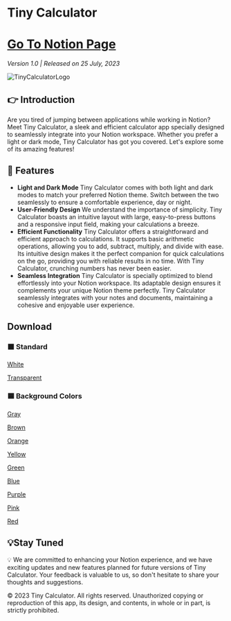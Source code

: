 # Tiny Calculator
# [Go To Notion Page](https://honey-mum-9ee.notion.site/Tiny-Calculator-957b9b5303454d59a6f3122a0341640e?pvs=4)

*Version 1.0 | Released on 25 July, 2023*

![TinyCalculatorLogo](https://github.com/levidepruyssenaere/Tiny-Calculator/assets/83841214/41007f77-61b9-4be4-8997-2af208c97d97)

## 👉 Introduction

Are you tired of jumping between applications while working in Notion? Meet Tiny Calculator, a sleek and efficient calculator app specially designed to seamlessly integrate into your Notion workspace. Whether you prefer a light or dark mode, Tiny Calculator has got you covered. Let's explore some of its amazing features!

## 🔎 Features

- **Light and Dark Mode**
Tiny Calculator comes with both light and dark modes to match your preferred Notion theme. Switch between the two seamlessly to ensure a comfortable experience, day or night.
- **User-Friendly Design**
We understand the importance of simplicity. Tiny Calculator boasts an intuitive layout with large, easy-to-press buttons and a responsive input field, making your calculations a breeze.
- **Efficient Functionality**
Tiny Calculator offers a straightforward and efficient approach to calculations. It supports basic arithmetic operations, allowing you to add, subtract, multiply, and divide with ease. Its intuitive design makes it the perfect companion for quick calculations on the go, providing you with reliable results in no time. With Tiny Calculator, crunching numbers has never been easier.
- **Seamless Integration**
Tiny Calculator is specially optimized to blend effortlessly into your Notion workspace. Its adaptable design ensures it complements your unique Notion theme perfectly. Tiny Calculator seamlessly integrates with your notes and documents, maintaining a cohesive and enjoyable user experience.

## Download

### ⬛ Standard

[White](https://levidepruyssenaere.github.io/Tiny-Calculator/white.html)

[Transparent](https://levidepruyssenaere.github.io/Tiny-Calculator/transparent.html)

### 🟦 Background Colors

[Gray](https://levidepruyssenaere.github.io/Tiny-Calculator/gray.html)

[Brown](https://levidepruyssenaere.github.io/Tiny-Calculator/brown.html)

[Orange](https://levidepruyssenaere.github.io/Tiny-Calculator/orange.html)

[Yellow](https://levidepruyssenaere.github.io/Tiny-Calculator/yellow.html)

[Green](https://levidepruyssenaere.github.io/Tiny-Calculator/green.html)

[Blue](https://levidepruyssenaere.github.io/Tiny-Calculator/blue.html)

[Purple](https://levidepruyssenaere.github.io/Tiny-Calculator/purple.html)

[Pink](https://levidepruyssenaere.github.io/Tiny-Calculator/pink.html)

[Red](https://levidepruyssenaere.github.io/Tiny-Calculator/red.html)

## 💡Stay Tuned
💡 We are committed to enhancing your Notion experience, and we have exciting updates and new features planned for future versions of Tiny Calculator. Your feedback is valuable to us, so don't hesitate to share your thoughts and suggestions.

© 2023 Tiny Calculator. All rights reserved. Unauthorized copying or reproduction of this app, its design, and contents, in whole or in part, is strictly prohibited.

